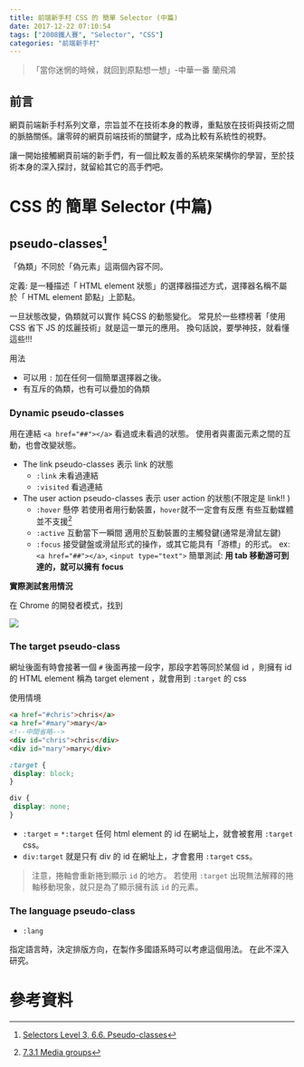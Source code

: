 ```yaml
---
title: 前端新手村 CSS 的 簡單 Selector (中篇)
date: 2017-12-22 07:10:54
tags: ["2008鐵人賽", "Selector", "CSS"]
categories: "前端新手村"
---
```

> 「當你迷惘的時候，就回到原點想一想」-中華一番 蘭飛鴻

## 前言

網頁前端新手村系列文章，宗旨並不在技術本身的教導，重點放在技術與技術之間的脈胳關係。讓零碎的網頁前端技術的關鍵字，成為比較有系統性的視野。

讓一開始接觸網頁前端的新手們，有一個比較友善的系統來架構你的學習，至於技術本身的深入探討，就留給其它的高手們吧。

# CSS 的 簡單 Selector (中篇)

## pseudo-classes[^1]

「偽類」不同於「偽元素」這兩個內容不同。

定義: 是一種描述「 HTML element 狀態」的選擇器描述方式，選擇器名稱不屬於「 HTML element 節點」上節點。

一旦狀態改變，偽類就可以實作 純CSS 的動態變化。
常見於一些標榜著「使用 CSS 省下 JS 的炫麗技術」就是這一單元的應用。
換句話說，要學神技，就看懂這些!!!

用法
- 可以用 `:` 加在任何一個簡單選擇器之後。
- 有互斥的偽類，也有可以疊加的偽類


### Dynamic pseudo-classes

用在連結 `<a href="##"></a>` 看過或未看過的狀態。
使用者與畫面元素之間的互動，也會改變狀態。


- The link pseudo-classes 表示 link 的狀態
    - `:link` 未看過連結
    - `:visited` 看過連結
- The user action pseudo-classes 表示 user action 的狀態(不限定是 link!! )
    - `:hover` 懸停
      若使用者用行動裝置，`hover`就不一定會有反應
      有些互動媒體並不支援[^2]
    - `:active` 互動當下一瞬間
      適用於互動裝置的主觸發鍵(通常是滑鼠左鍵)
    - `:focus`
      接受鍵盤或滑鼠形式的操作，或其它能具有「游標」的形式。
      ex: `<a href="##"></a>`, `<input type="text">`
      簡單測試: **用 tab 移動游可到達的，就可以擁有 focus**

**實際測試套用情況**

在 Chrome 的開發者模式，找到

![](https://i.imgur.com/JZNOEK2.png)


### The target pseudo-class

網址後面有時會接著一個 `#` 後面再接一段字，那段字若等同於某個 id ，則擁有 id 的 HTML element 稱為 target element ，就會用到 `:target` 的 css

使用情境

```html
<a href="#chris">chris</a>
<a href="#mary">mary</a>
<!--中間省略-->
<div id="chris">chris</div>
<div id="mary">mary</div>
```

```css
:target {
 display: block;
}

div {
 display: none;
}
```

- `:target` = `*:target` 任何 html element 的 id 在網址上，就會被套用 `:target` css。
- `div:target` 就是只有 div 的 id 在網址上，才會套用 `:target` css。

> 注意，捲軸會重新捲到顯示 `id` 的地方。
> 若使用 `:target` 出現無法解釋的捲軸移動現象，就只是為了顯示擁有該 `id` 的元素。

### The language pseudo-class

- `:lang`

指定語言時，決定排版方向，在製作多國語系時可以考慮這個用法。
在此不深入研究。


# 參考資料

[^1]: [Selectors Level 3, 6.6. Pseudo-classes](https://www.w3.org/TR/css3-selectors/#pseudo-classes)
[^2]: [7.3.1 Media groups](https://www.w3.org/TR/REC-CSS2/media.html#interactive-media-group)
